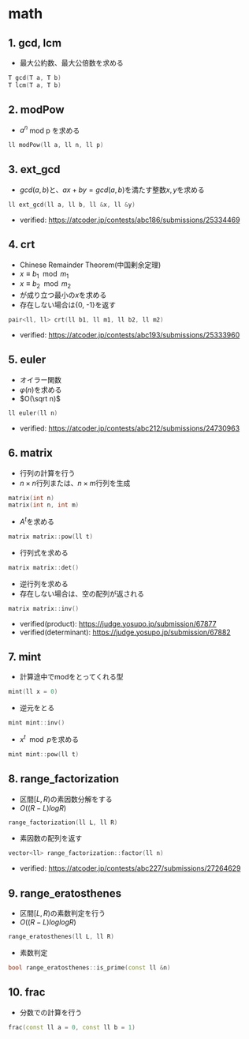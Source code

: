 # math

## 1. gcd, lcm
- 最大公約数、最大公倍数を求める
```cpp
T gcd(T a, T b)
T lcm(T a, T b)
```

## 2. modPow
- $a^n$ mod p を求める
```cpp
ll modPow(ll a, ll n, ll p)
```

## 3. ext_gcd
- $gcd(a,b)$と、$ax+by=gcd(a,b)$を満たす整数$x,y$を求める
```cpp
ll ext_gcd(ll a, ll b, ll &x, ll &y)
```
- verified: https://atcoder.jp/contests/abc186/submissions/25334469

## 4. crt
- Chinese Remainder Theorem(中国剰余定理)
- $x \equiv b_1 \mod m_1$
- $x \equiv b_2 \mod m_2$
- が成り立つ最小の$x$を求める
- 存在しない場合は{0, -1}を返す
```cpp
pair<ll, ll> crt(ll b1, ll m1, ll b2, ll m2)
```
- verified: https://atcoder.jp/contests/abc193/submissions/25333960

## 5. euler
- オイラー関数
- $\varphi(n)$を求める
- $O(\sqrt n)$
```cpp
ll euler(ll n)
```
- verified: https://atcoder.jp/contests/abc212/submissions/24730963

## 6. matrix
- 行列の計算を行う
- $n \times n$行列または、$n \times m$行列を生成
```cpp
matrix(int n)
matrix(int n, int m)
```
- $A^t$を求める
```cpp
matrix matrix::pow(ll t)
```
- 行列式を求める
```cpp
matrix matrix::det()
```
- 逆行列を求める
- 存在しない場合は、空の配列が返される
```cpp
matrix matrix::inv()
```
- verified(product): https://judge.yosupo.jp/submission/67877
- verified(determinant): https://judge.yosupo.jp/submission/67882

## 7. mint
- 計算途中でmodをとってくれる型
```cpp
mint(ll x = 0)
```
- 逆元をとる
```cpp
mint mint::inv()
```
- $x^t \mod p$を求める
```cpp
mint mint::pow(ll t)
```

## 8. range_factorization
- 区間$[L,R)$の素因数分解をする
- $O((R-L)logR)$
```cpp
range_factorization(ll L, ll R)
```
- 素因数の配列を返す
```cpp
vector<ll> range_factorization::factor(ll n)
```
- verified: https://atcoder.jp/contests/abc227/submissions/27264629

## 9. range_eratosthenes
- 区間$[L,R)$の素数判定を行う
- $O((R-L)log log R)$
```cpp
range_eratosthenes(ll L, ll R)
```
- 素数判定
```cpp
bool range_eratosthenes::is_prime(const ll &n)
```

## 10. frac
- 分数での計算を行う
```cpp
frac(const ll a = 0, const ll b = 1)
```
